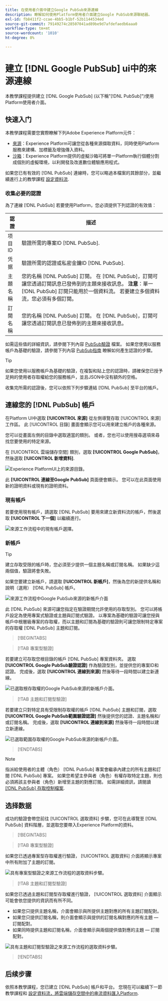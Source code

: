 ```yaml
---
title: 在使用者介面中建立Google PubSub來源連線
description: 瞭解如何使用Platform使用者介面建立Google PubSub來源聯結器。
exl-id: fb8411f2-ccae-4bb5-b1bf-52b1144534ed
source-git-commit: 79149274c28507041ad89be9d7afdefaedb6aaa0
workflow-type: tm+mt
source-wordcount: '1010'
ht-degree: 0%

---
```


# 建立 [!DNL Google PubSub] ui中的來源連線

本教學課程提供建立 [!DNL Google PubSub] (以下稱&quot;[!DNL PubSub]&quot;)使用Platform使用者介面。

## 快速入门

本教學課程需要您實際瞭解下列Adobe Experience Platform元件：

* [來源](../../../../home.md)：Experience Platform可讓您從各種來源擷取資料，同時使用Platform服務來建構、加標籤及增強傳入資料。
* [沙箱](../../../../../sandboxes/home.md)：Experience Platform提供的虛擬沙箱可將單一Platform執行個體分割成個別的虛擬環境，以利開發及改進數位體驗應用程式。

如果您已有有效的 [!DNL PubSub] 連線時，您可以略過本檔案的其餘部分，並繼續進行上的教學課程 [設定資料流](../../dataflow/batch/cloud-storage.md).

### 收集必要的認證

為了連線 [!DNL PubSub] 若要使用Platform，您必須提供下列認證的有效值：

| 認證 | 描述 |
| ---------- | ----------- |
| 项目 ID | 驗證所需的專案ID [!DNL PubSub]. |
| 凭据 | 驗證所需的認證或私密金鑰ID [!DNL PubSub]. |
| 主題名稱 | 您的名稱 [!DNL PubSub] 訂閱。 在 [!DNL PubSub]，訂閱可讓您透過訂閱訊息已發佈到的主題來接收訊息。 **注意**：單一 [!DNL PubSub] 訂閱只能用於一個資料流。 若要建立多個資料流，您必須有多個訂閱。 |
| 訂閱名稱 | 您的名稱 [!DNL PubSub] 訂閱。 在 [!DNL PubSub]，訂閱可讓您透過訂閱訊息已發佈到的主題來接收訊息。 |

如需這些值的詳細資訊，請參閱下列內容 [PubSub驗證](https://cloud.google.com/pubsub/docs/authentication) 檔案。 如果您使用以服務帳戶為基礎的驗證，請參閱下列內容 [PubSub指南](https://cloud.google.com/docs/authentication/production#create_service_account) 瞭解如何產生認證的步驟。

>[!TIP]
>
>如果您使用以服務帳戶為基礎的驗證，在複製和貼上您的認證時，請確保您已授予足夠的使用者存取權給您的服務帳戶，並且JSON中沒有額外的空格。

收集完所需的認證後，您可以依照下列步驟連結 [!DNL PubSub] 至平台的帳戶。

## 連線您的 [!DNL PubSub] 帳戶

在Platform UI中選取 **[!UICONTROL 來源]** 從左側導覽存取 [!UICONTROL 來源] 工作區。 此 [!UICONTROL 目錄] 畫面會顯示您可以用來建立帳戶的各種來源。

您可以從畫面左側的目錄中選取適當的類別。 或者，您也可以使用搜尋選項來尋找您要使用的特定來源。

在 [!UICONTROL 雲端儲存空間] 類別，選取 **[!UICONTROL Google PubSub]**，然後選取 **[!UICONTROL 新增資料]**.

![Experience PlatformUI上的來源目錄。](../../../../images/tutorials/create/google-pubsub/catalog.png)

此 **[!UICONTROL 連線至Google PubSub]** 頁面便會顯示。 您可以在此頁面使用新的證明資料或現有的證明資料。

### 現有帳戶

若要使用現有帳戶，請選取 [!DNL PubSub] 要用來建立新資料流的帳戶，然後選取 **[!UICONTROL 下一個]** 以繼續進行。

![來源工作流程中的現有帳戶選擇。](../../../../images/tutorials/create/google-pubsub/existing.png)

### 新帳戶

>[!TIP]
>
>建立存取受限的帳戶時，您必須至少提供一個主題名稱或訂閱名稱。 如果缺少這兩個值，驗證將會失敗。

如果您要建立新帳戶，請選取 **[!UICONTROL 新帳戶]**，然後為您的新提供名稱和說明（選用） [!DNL PubSub] 帳戶。

![來源工作流程中Google PubSub來源的新帳戶介面](../../../../images/tutorials/create/google-pubsub/new.png)

此 [!DNL PubSub] 來源可讓您指定在驗證期間允許使用的存取型別。 您可以將帳戶設定為使用專案式驗證或主題與訂閱式驗證。 以專案為基礎的驗證可讓您授與帳戶中根層級專案的存取權，而以主題和訂閱為基礎的驗證則可讓您限制特定專案的存取權 [!DNL PubSub] 主題和訂閱。

>[!BEGINTABS]

>[!TAB 專案型驗證]

若要建立可存取您根目錄的帳戶 [!DNL PubSub] 專案資料夾。 選取 **[!UICONTROL Google PubSub驗證認證]** 作為驗證型別，並提供您的專案ID和認證。 完成後，選取 **[!UICONTROL 連線到來源]** 然後等待一段時間以建立新連線。

![已選取根存取權的Google PubSub來源的新帳戶介面。](../../../../images/tutorials/create/google-pubsub/root.png)

>[!TAB 主題和訂閱型驗證]

若要建立只對特定具有受限制存取權的帳戶 [!DNL PubSub] 主題和訂閱，選取 **[!UICONTROL Google PubSub範圍驗證認證]** 然後提供您的認證、主題名稱和/或訂閱名稱。 完成後，選取 **[!UICONTROL 連線到來源]** 然後等待一段時間以建立新連線。

![已選取範圍存取權的Google PubSub來源的新帳戶介面。](../../../../images/tutorials/create/google-pubsub/scoped.png)

>[!ENDTABS]

>[!NOTE]
>
>指派給使用者的主體（角色） [!DNL PubSub] 專案會繼承內建立的所有主題和訂閱 [!DNL PubSub] 專案。 如果您希望主參與者（角色）有權存取特定主題，則也必須將該主參與者（角色）新增至主題的對應訂閱。 如需詳細資訊，請閱讀 [[!DNL PubSub] 存取控制檔案](<https://cloud.google.com/pubsub/docs/access-control>).

## 选择数据

成功的驗證會帶您前往 [!UICONTROL 選取資料] 步驟，您可在此導覽至 [!DNL PubSub] 資料階層，並選取您要帶入Experience Platform的資料。

>[!BEGINTABS]

>[!TAB 專案型驗證]

如果您已透過專案型存取權進行驗證， [!UICONTROL 選取資料] 介面將顯示專案中所有附加了主題的訂閱。

![具有專案型驗證之來源工作流程的選取資料步驟。](../../../../images/tutorials/create/google-pubsub/root-folders.png)

>[!TAB 主題和訂閱型驗證]

如果您已透過主題和訂閱型存取權進行驗證， [!UICONTROL 選取資料] 介面顯示可能會依您提供的資訊而有所不同。

* 如果您只提供主題名稱，介面會顯示與所提供主題對應的所有主題訂閱配對。
* 如果您只提供訂閱名稱，則介面會顯示與提供的訂閱名稱對應的所有主題 — 訂閱配對。
* 如果同時提供主題和訂閱名稱，介面會顯示與兩個提供值對應的主題 — 訂閱配對。

![具有主題和訂閱型驗證之來源工作流程的選取資料步驟。](../../../../images/tutorials/create/google-pubsub/scoped-folders.png)

>[!ENDTABS]

## 后续步骤

依照本教學課程，您已建立 [!DNL PubSub] 帳戶和平台。 您現在可以繼續下一節教學課程和 [設定資料流，將雲端儲存空間中的串流資料匯入Platform](../../dataflow/streaming/cloud-storage-streaming.md).
